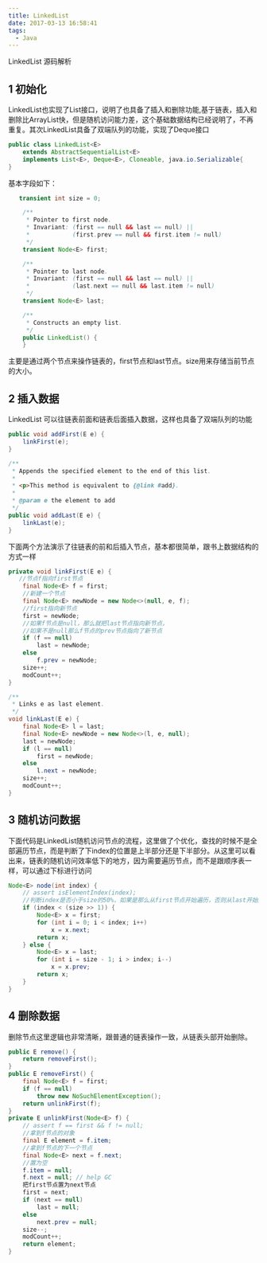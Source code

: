 ```yaml
---
title: LinkedList
date: 2017-03-13 16:58:41
tags:
  - Java
---
```

LinkedList 源码解析

## 1 初始化
LinkedList也实现了List接口，说明了也具备了插入和删除功能,基于链表，插入和删除比ArrayList快，但是随机访问能力差，这个基础数据结构已经说明了，不再重复。其次LinkedList具备了双端队列的功能，实现了Deque接口
```java
public class LinkedList<E>
    extends AbstractSequentialList<E>
    implements List<E>, Deque<E>, Cloneable, java.io.Serializable{
}
```
基本字段如下：
```java
   transient int size = 0;

    /**
     * Pointer to first node.
     * Invariant: (first == null && last == null) ||
     *            (first.prev == null && first.item != null)
     */
    transient Node<E> first;

    /**
     * Pointer to last node.
     * Invariant: (first == null && last == null) ||
     *            (last.next == null && last.item != null)
     */
    transient Node<E> last;

    /**
     * Constructs an empty list.
     */
    public LinkedList() {
    }

```
主要是通过两个节点来操作链表的，first节点和last节点。size用来存储当前节点的大小。

## 2 插入数据
LinkedList 可以往链表前面和链表后面插入数据，这样也具备了双端队列的功能
```java
public void addFirst(E e) {
    linkFirst(e);
}

/**
 * Appends the specified element to the end of this list.
 *
 * <p>This method is equivalent to {@link #add}.
 *
 * @param e the element to add
 */
public void addLast(E e) {
    linkLast(e);
}
```
下面两个方法演示了往链表的前和后插入节点，基本都很简单，跟书上数据结构的方式一样
```java
private void linkFirst(E e) {
   //节点f指向first节点
    final Node<E> f = first;
    //新建一个节点
    final Node<E> newNode = new Node<>(null, e, f);
    //first指向新节点
    first = newNode;
    //如果f节点是null，那么就把last节点指向新节点，
    //如果不是null那么f节点的prev节点指向了新节点
    if (f == null)
        last = newNode;
    else
        f.prev = newNode;
    size++;
    modCount++;
}

/**
 * Links e as last element.
 */
void linkLast(E e) {
    final Node<E> l = last;
    final Node<E> newNode = new Node<>(l, e, null);
    last = newNode;
    if (l == null)
        first = newNode;
    else
        l.next = newNode;
    size++;
    modCount++;
}
```
## 3 随机访问数据
下面代码是LinkedList随机访问节点的流程，这里做了个优化，查找的时候不是全部遍历节点，而是判断了下index的位置是上半部分还是下半部分。从这里可以看出来，链表的随机访问效率低下的地方，因为需要遍历节点，而不是跟顺序表一样，可以通过下标进行访问
```java
Node<E> node(int index) {
    // assert isElementIndex(index);
    //判断index是否小于size的50%，如果是那么从first节点开始遍历，否则从last开始遍历
    if (index < (size >> 1)) {
        Node<E> x = first;
        for (int i = 0; i < index; i++)
            x = x.next;
        return x;
    } else {
        Node<E> x = last;
        for (int i = size - 1; i > index; i--)
            x = x.prev;
        return x;
    }
}
```
## 4 删除数据
删除节点这里逻辑也非常清晰，跟普通的链表操作一致，从链表头部开始删除。
```java
public E remove() {
    return removeFirst();
}
public E removeFirst() {
    final Node<E> f = first;
    if (f == null)
        throw new NoSuchElementException();
    return unlinkFirst(f);
}
private E unlinkFirst(Node<E> f) {
    // assert f == first && f != null;
    //拿到f节点的对象
    final E element = f.item;
    //拿到f节点的下一个节点
    final Node<E> next = f.next;
    //置为空
    f.item = null;
    f.next = null; // help GC
    把first节点置为next节点
    first = next;
    if (next == null)
        last = null;
    else
        next.prev = null;
    size--;
    modCount++;
    return element;
}
```
